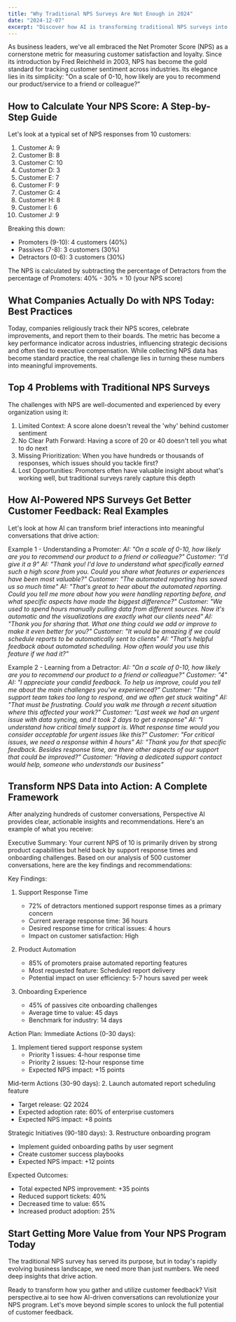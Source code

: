 ```yaml
---
title: "Why Traditional NPS Surveys Are Not Enough in 2024"
date: "2024-12-07"
excerpt: "Discover how AI is transforming traditional NPS surveys into actionable insights. Learn how to calculate NPS scores, overcome common limitations, and implement a data-driven framework for improving customer satisfaction. Get proven strategies for turning feedback into measurable business growth."
---
```


As business leaders, we've all embraced the Net Promoter Score (NPS) as a cornerstone metric for measuring customer satisfaction and loyalty. Since its introduction by Fred Reichheld in 2003, NPS has become the gold standard for tracking customer sentiment across industries. Its elegance lies in its simplicity: "On a scale of 0-10, how likely are you to recommend our product/service to a friend or colleague?"

## How to Calculate Your NPS Score: A Step-by-Step Guide

Let's look at a typical set of NPS responses from 10 customers:
1. Customer A: 9
2. Customer B: 8
3. Customer C: 10
4. Customer D: 3
5. Customer E: 7
6. Customer F: 9
7. Customer G: 4
8. Customer H: 8
9. Customer I: 6
10. Customer J: 9

Breaking this down:
- Promoters (9-10): 4 customers (40%)
- Passives (7-8): 3 customers (30%)
- Detractors (0-6): 3 customers (30%)

The NPS is calculated by subtracting the percentage of Detractors from the percentage of Promoters:
40% - 30% = 10 (your NPS score)

## What Companies Actually Do with NPS Today: Best Practices

Today, companies religiously track their NPS scores, celebrate improvements, and report them to their boards. The metric has become a key performance indicator across industries, influencing strategic decisions and often tied to executive compensation. While collecting NPS data has become standard practice, the real challenge lies in turning these numbers into meaningful improvements.

## Top 4 Problems with Traditional NPS Surveys

The challenges with NPS are well-documented and experienced by every organization using it:

1. Limited Context: A score alone doesn't reveal the 'why' behind customer sentiment
2. No Clear Path Forward: Having a score of 20 or 40 doesn't tell you what to do next
3. Missing Prioritization: When you have hundreds or thousands of responses, which issues should you tackle first?
4. Lost Opportunities: Promoters often have valuable insight about what's working well, but traditional surveys rarely capture this depth

## How AI-Powered NPS Surveys Get Better Customer Feedback: Real Examples

Let's look at how AI can transform brief interactions into meaningful conversations that drive action:

Example 1 - Understanding a Promoter:
*AI: "On a scale of 0-10, how likely are you to recommend our product to a friend or colleague?"*
*Customer: "I'd give it a 9"*
*AI: "Thank you! I'd love to understand what specifically earned such a high score from you. Could you share what features or experiences have been most valuable?"*
*Customer: "The automated reporting has saved us so much time"*
*AI: "That's great to hear about the automated reporting. Could you tell me more about how you were handling reporting before, and what specific aspects have made the biggest difference?"*
*Customer: "We used to spend hours manually pulling data from different sources. Now it's automatic and the visualizations are exactly what our clients need"*
*AI: "Thank you for sharing that. What one thing could we add or improve to make it even better for you?"*
*Customer: "It would be amazing if we could schedule reports to be automatically sent to clients"*
*AI: "That's helpful feedback about automated scheduling. How often would you use this feature if we had it?"*

Example 2 - Learning from a Detractor:
*AI: "On a scale of 0-10, how likely are you to recommend our product to a friend or colleague?"*
*Customer: "4"*
*AI: "I appreciate your candid feedback. To help us improve, could you tell me about the main challenges you've experienced?"*
*Customer: "The support team takes too long to respond, and we often get stuck waiting"*
*AI: "That must be frustrating. Could you walk me through a recent situation where this affected your work?"*
*Customer: "Last week we had an urgent issue with data syncing, and it took 2 days to get a response"*
*AI: "I understand how critical timely support is. What response time would you consider acceptable for urgent issues like this?"*
*Customer: "For critical issues, we need a response within 4 hours"*
*AI: "Thank you for that specific feedback. Besides response time, are there other aspects of our support that could be improved?"*
*Customer: "Having a dedicated support contact would help, someone who understands our business"*

## Transform NPS Data into Action: A Complete Framework

After analyzing hundreds of customer conversations, Perspective AI provides clear, actionable insights and recommendations. Here's an example of what you receive:

Executive Summary:
Your current NPS of 10 is primarily driven by strong product capabilities but held back by support response times and onboarding challenges. Based on our analysis of 500 customer conversations, here are the key findings and recommendations:

Key Findings:
1. Support Response Time
   - 72% of detractors mentioned support response times as a primary concern
   - Current average response time: 36 hours
   - Desired response time for critical issues: 4 hours
   - Impact on customer satisfaction: High

2. Product Automation
   - 85% of promoters praise automated reporting features
   - Most requested feature: Scheduled report delivery
   - Potential impact on user efficiency: 5-7 hours saved per week

3. Onboarding Experience
   - 45% of passives cite onboarding challenges
   - Average time to value: 45 days
   - Benchmark for industry: 14 days

Action Plan:
Immediate Actions (0-30 days):
1. Implement tiered support response system
   - Priority 1 issues: 4-hour response time
   - Priority 2 issues: 12-hour response time
   - Expected NPS impact: +15 points

Mid-term Actions (30-90 days):
2. Launch automated report scheduling feature
   - Target release: Q2 2024
   - Expected adoption rate: 60% of enterprise customers
   - Expected NPS impact: +8 points

Strategic Initiatives (90-180 days):
3. Restructure onboarding program
   - Implement guided onboarding paths by user segment
   - Create customer success playbooks
   - Expected NPS impact: +12 points

Expected Outcomes:
- Total expected NPS improvement: +35 points
- Reduced support tickets: 40%
- Decreased time to value: 65%
- Increased product adoption: 25%

## Start Getting More Value from Your NPS Program Today

The traditional NPS survey has served its purpose, but in today's rapidly evolving business landscape, we need more than just numbers. We need deep insights that drive action.

Ready to transform how you gather and utilize customer feedback? Visit perspective.ai to see how AI-driven conversations can revolutionize your NPS program. Let's move beyond simple scores to unlock the full potential of customer feedback.
